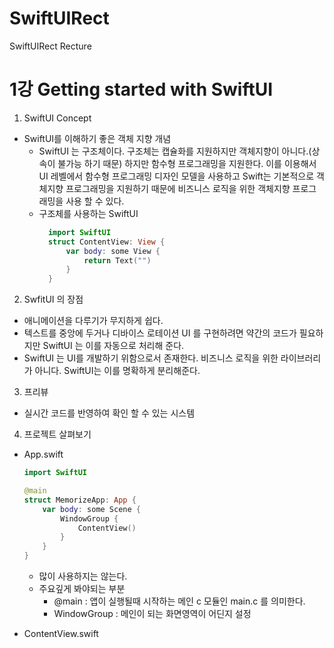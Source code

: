 # SwiftUIRect
SwiftUIRect Recture

1강 Getting started with SwiftUI
===========

1. SwiftUI Concept
* SwiftUI를 이해하기 좋은 객체 지향 개념
  * SwiftUI 는 구조체이다. 구조체는 캡슐화를 지원하지만 객체지향이 아니다.(상속이 불가능 하기 때문) 하지만 함수형 프로그래밍을 지원한다. 이를 이용해서 UI 레벨에서 함수형 프로그래밍 디자인 모델을 사용하고 Swift는 기본적으로 객체지향 프로그래밍을 지원하기 때문에 비즈니스 로직을 위한 객체지향 프로그래밍을 사용 할 수 있다. 
  * 구조체를 사용하는 SwiftUI
    ``` swift  
      import SwiftUI
      struct ContentView: View {
          var body: some View {
              return Text("")
          }
      }
      ```
2. SwfitUI 의 장점 
* 애니메이션을 다루기가 무지하게 쉽다.
* 텍스트를 중앙에 두거나 디바이스 로테이션 UI 를 구현하려면 약간의 코드가 필요하지만 SwiftUI 는 이를 자동으로 처리해 준다.
* SwiftUI 는 UI를 개발하기 위함으로서 존재한다. 비즈니스 로직을 위한 라이브러리가 아니다. SwiftUI는 이를 명확하게 분리해준다.

3. 프리뷰
  * 실시간 코드를 반영하여 확인 할 수 있는 시스템

4. 프로젝트 살펴보기
* App.swift

  ``` swift 
  import SwiftUI

  @main
  struct MemorizeApp: App {
      var body: some Scene {
          WindowGroup {
              ContentView()
          }
      }
  }
  ```
   * 많이 사용하지는 않는다.
   * 주요깊게 봐야되는 부분
     * @main : 앱이 실행될때 시작하는 메인 c 모듈인 main.c 를 의미한다.
     * WindowGroup : 메인이 되는 화면영역이 어딘지 설정

* ContentView.swift
``` swift 

```
